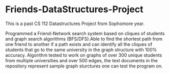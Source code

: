# Friends-DataStructures-Project

This is a past CS 112 Datastructures Project from Sophomore year.

Programmed a Friend-Network search system based on cliques of students and graph search algorithms 
(BFS/DFS).Able to find the shortest path from one friend to another if a path exists and can identify all the cliques of students 
that go to the same university in the graph structure with 100% accuracy.
Algorithm tested to work on graphs of over 300 unique students from multiple universities and over 500 edges, the text documents in the repository represent
sample graph sturctures one can test the program on.
